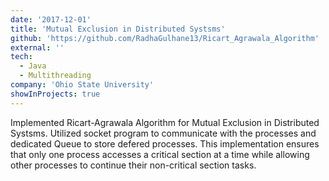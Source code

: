 ```yaml
---
date: '2017-12-01'
title: 'Mutual Exclusion in Distributed Systsms'
github: 'https://github.com/RadhaGulhane13/Ricart_Agrawala_Algorithm'
external: ''
tech:
  - Java
  - Multithreading
company: 'Ohio State University'
showInProjects: true
---
```


Implemented Ricart-Agrawala Algorithm for Mutual Exclusion in Distributed Systsms. Utilized socket program to communicate with the processes and dedicated Queue to store defered processes. This implementation ensures that only one process accesses a critical section at a time while allowing other processes to continue their non-critical section tasks.
